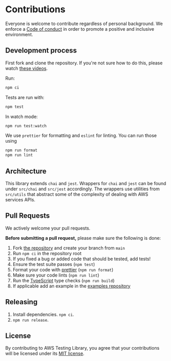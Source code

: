 # Contributions

Everyone is welcome to contribute regardless of personal background. We enforce a [Code of conduct](CODE_OF_CONDUCT.md) in order to
promote a positive and inclusive environment.

## Development process

First fork and clone the repository. If you're not sure how to do this, please watch
[these videos](https://egghead.io/courses/how-to-contribute-to-an-open-source-project-on-github).

Run:

```bash
npm ci
```

Tests are run with:

```bash
npm test
```

In watch mode:

```bash
npm run test:watch
```

We use `prettier` for formatting and `eslint` for linting. You can run those using

```bash
npm run format
npm run lint
```

## Architecture

This library extends `chai` and `jest`. Wrappers for `chai` and `jest` can be found under `src/chai` and `src/jest` accordingly.
The wrappers use utilities from `src/utils` that abstract some of the complexity of dealing with AWS services APIs.

## Pull Requests

We actively welcome your pull requests.

**Before submitting a pull request,** please make sure the following is done:

1. Fork [the repository](https://github.com/erezrokah/aws-testing-library) and create your branch from `main`
2. Run `npm ci` in the repository root
3. If you fixed a bug or added code that should be tested, add tests!
4. Ensure the test suite passes (`npm test`)
5. Format your code with [prettier](https://github.com/prettier/prettier) (`npm run format`)
6. Make sure your code lints (`npm run lint`)
7. Run the [TypeScript](https://www.typescriptlang.org/) type checks (`npm run build`)
8. If applicable add an example in the [examples repository](https://github.com/erezrokah/aws-testing-library-examples)

## Releasing

1. Install dependencies. `npm ci`.
2. `npm run release`.

## License

By contributing to AWS Testing Library, you agree that your contributions will be licensed
under its [MIT license](LICENSE).
